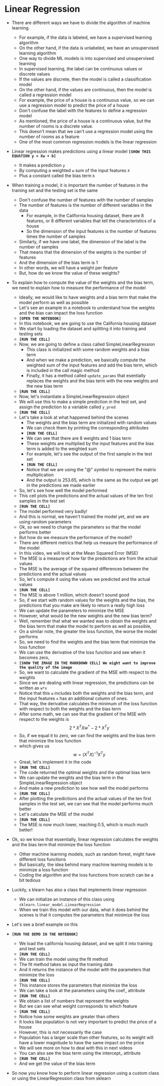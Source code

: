 # Linear Regression

- There are different ways we have to divide the algorithm of machine learning.
    - For example, if the data is labeled, we have a supervised learning algorithm
    - On the other hand, if the data is unlabeled, we have an unsupervised learning algorithm
    - One way to divide ML models is into supervised and unsupervised learning
    - In supervised learning, the label can be continuous values or discrete values
    - If the values are discrete, then the model is called a classification model
    - On the other hand, if the values are continuous, then the model is called a regression model
    - For example, the price of a house is a continuous value, so we can use a regression model to predict the price of a house
    - Don't confuse the label with the features to define a regression model
    - As mentioned, the price of a house is a continuous value, but the number of rooms is a discrete value.
    - This doesn't mean that we can't use a regression model using the number of rooms as a feature
    - One of the most common regression models is the linear regression

- Linear regression makes predictions using a linear model __`[SHOW THIS EQUATION y = Xw + b]`__
    - It makes a prediction `y` 
    - By computing a weighted `w` sum of the input features `X`
    - Plus a constant called the bias term `b`

- When training a model, it is important the number of features in the training set and the testing set is the same
    - Don't confuse the number of features with the number of samples
    - The number of features is the number of different variables in the data
        - For example, in the California housing dataset, there are 8 features, or 8 different variables that tell the characteristics of a house
        - So the dimension of the input features is the number of features times the number of samples
    - Similarly, if we have one label, the dimension of the label is the number of samples
    - That means that the dimension of the weights is the number of features
    - And the dimension of the bias term is 1
    - In other words, we will have a weight per feature
    - But, how do we know the value of these weights? 

- To explain how to compute the value of the weights and the bias term, we need to explain how to measure the performance of the model
    - Ideally, we would like to have weights and a bias term that make the model perform as well as possible
    - Let's see an example in a notebook to understand how the weights and the bias can impact the loss function
    - __`[OPEN THE NOTEBOOK]`__
    - In this notebook, we are going to use the California housing dataset
    - We start by loading the dataset and splitting it into training and testing sets
    - __`[RUN THE CELL]`__
    - Now, we are going to define a class called SimpleLinearRegression
        - This class is initialized with some random weights and a bias term
        - And when we make a prediction, we basically compute the weighted sum of the input features and add the bias term, which is included in the call magic method
        - Finally, it has a method called `update_params` that esentially replaces the weights and the bias term with the new weights and the new bias term
    - __`[RUN THE CELL]`__
    - Now, let's instantiate a SimpleLinearRegression object
    - We will use this to make a simple prediction in the test set, and assign the prediction to a variable called `y_pred`
    - __`[RUN THE CELL]`__
    - Let's take a look at what happened behind the scenes
        - The weights and the bias term are initialized with random values
        - We can check them by printing the corresponding attributes
        - __`[RUN THE CELL]`__
        - We can see that there are 8 weights and 1 bias term
        - These weights are multiplied by the input features and the bias term is added to the weighted sum
        - For example, let's see the output of the first sample in the test set
        - __`[RUN THE CELL]`__
        - Notice that we are using the "@" symbol to represent the matrix multiplication
        - And the output is 253.65, which is the same as the output we get in the predictions we made earlier
    - So, let's see how well the model performed
    - This cell plots the predictions and the actual values of the ten first samples in the test set
    - __`[RUN THE CELL]`__
    - The model performed very badly!
    - And this is normal, we haven't trained the model yet, and we are using random parameters
    - Ok, so we need to change the parameters so that the model performs better
    - But how do we measure the performance of the model?
    - There are different metrics that help us measure the performance of the model
    - In this video, we will look at the Mean Squared Error (MSE)
    - The MSE is a measure of how far the predictions are from the actual values
    - The MSE is the average of the squared differences between the predictions and the actual values
    - So, let's compute it using the values we predicted and the actual values
    - __`[RUN THE CELL]`__
    - The MSE is above 1 million, which doesn't sound good
    - So, if we start with random values for the weights and the bias, the predictions that you make are likely to return a really high loss
    - We can update the parameters to minimize the MSE
    - However, what would be the new weights and the new bias term?
    - Well, remember that what we wanted was to obtain the weights and the bias term that make the model to perform as well as possible, 
    - On a similar note, the greater the loss function, the worse the model performs
    - So, we need to find the weights and the bias term that minimize the loss function
    - We can use the derivative of the loss function and see when it becomes zero, 
    - __`[SHOW THE IMAGE IN THE MARKDOWN CELL] We might want to improve the quality of the image`__
    - So, we want to calculate the gradient of the MSE with respect to the weights
    - Since we are dealing with linear regression, the predictions can be written as `w*x`
    - Notice that this `w` includes both the weights and the bias term, and the input features `x` has an additional column of ones. 
    - That way, the derivative calculates the minimum of the loss function with respect to both the weights and the bias term
    - After some math, we can see that the gradient of the MSE with respect to the weights is
    $$
    2*X^TXw^* - 2*X^Ty
    $$
    - So, if we equal it to zero, we can find the weights and the bias term that minimize the loss function
    - which gives us 
    $$
    w = (X^TX)^{-1} X^Ty
    $$
    - Great, let's implement it in the code
    - __`[RUN THE CELL]`__
    - The code returned the optimal weights and the optimal bias term
    - We can update the weights and the bias term in the SimpleLinearRegression object
    - And make a new prediction to see how well the model performs
    - __`[RUN THE CELL]`__
    - After plotting the predictions and the actual values of the ten first samples in the test set, we can see that the model performs much better
    - Let's calculate the MSE of the model
    - __`[RUN THE CELL]`__
    - The MSE is now much lower, reaching 0.5, which is much much better!

- Ok, so we know that essentially, linear regression calculates the weights and the bias term that minimize the loss function
    - Other machine learning models, such as random forest, might have different loss functions
    - But basically, the idea behind many machine learning models is to minimize a loss function
    - Coding the algorithm and the loss functions from scratch can be a bit tedious

- Luckily, s klearn has also a class that implements linear regression
    - We can initialize an instance of this class using `sklearn.linear_model.LinearRegression`
    - When we train this model with our data, what it does behind the scenes is that it computes the parameters that minimize the loss

- Let's see a brief example on this
- __`[RUN THE DEMO IN THE NOTEBOOK]`__
    - We load the california housing dataset, and we split it into training and test sets
    - __`[RUN THE CELL]`__
    - We can train the model using the fit method
    - The fit method takes as input the training data
    - And it returns the instance of the model with the parameters that minimize the loss
    - __`[RUN THE CELL]`__
    - This instance stores the parameters that minimize the loss
    - We can take a look at the parameters using the coef_ attribute
    - __`[RUN THE CELL]`__
    - We obtain a list of numbers that represent the weights
    - But we can see what weight corresponds to which feature
    - __`[RUN THE CELL]`__
    - Notice how some weights are greater than others
    - It looks like population is not very important to predict the price of a house
    - However, this is not necessarily the case
    - Population has a larger scale than other features, so its weight will have a lower magnitude to have the same impact on the price
    - We will see more on how to deal with this in next videos
    - You can also see the bias term using the intercept_ attribute
    - __`[RUN THE CELL]`__
    - And we get the value of the bias term

- So now you know how to perform linear regression using a custom class or using the LinearRegression class from sklearn
